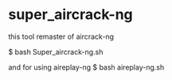 # super_aircrack-ng
this tool remaster of aircrack-ng

$ bash Super_aircrack-ng.sh


and for using aireplay-ng 
$ bash aireplay-ng.sh


